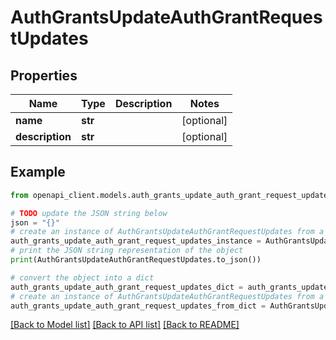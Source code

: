 # AuthGrantsUpdateAuthGrantRequestUpdates


## Properties

Name | Type | Description | Notes
------------ | ------------- | ------------- | -------------
**name** | **str** |  | [optional] 
**description** | **str** |  | [optional] 

## Example

```python
from openapi_client.models.auth_grants_update_auth_grant_request_updates import AuthGrantsUpdateAuthGrantRequestUpdates

# TODO update the JSON string below
json = "{}"
# create an instance of AuthGrantsUpdateAuthGrantRequestUpdates from a JSON string
auth_grants_update_auth_grant_request_updates_instance = AuthGrantsUpdateAuthGrantRequestUpdates.from_json(json)
# print the JSON string representation of the object
print(AuthGrantsUpdateAuthGrantRequestUpdates.to_json())

# convert the object into a dict
auth_grants_update_auth_grant_request_updates_dict = auth_grants_update_auth_grant_request_updates_instance.to_dict()
# create an instance of AuthGrantsUpdateAuthGrantRequestUpdates from a dict
auth_grants_update_auth_grant_request_updates_from_dict = AuthGrantsUpdateAuthGrantRequestUpdates.from_dict(auth_grants_update_auth_grant_request_updates_dict)
```
[[Back to Model list]](../README.md#documentation-for-models) [[Back to API list]](../README.md#documentation-for-api-endpoints) [[Back to README]](../README.md)


